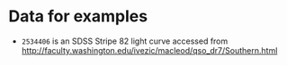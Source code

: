 # Data for examples

- `2534406` is an SDSS Stripe 82 light curve accessed from http://faculty.washington.edu/ivezic/macleod/qso_dr7/Southern.html
